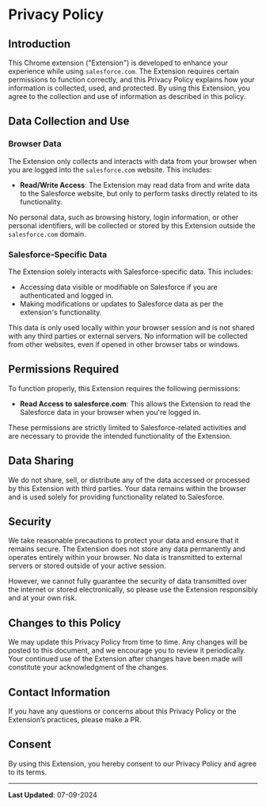 # Privacy Policy

## Introduction
This Chrome extension ("Extension") is developed to enhance your experience while using `salesforce.com`. The Extension requires certain permissions to function correctly, and this Privacy Policy explains how your information is collected, used, and protected. By using this Extension, you agree to the collection and use of information as described in this policy.

## Data Collection and Use

### Browser Data
The Extension only collects and interacts with data from your browser when you are logged into the `salesforce.com` website. This includes:

- **Read/Write Access**: The Extension may read data from and write data to the Salesforce website, but only to perform tasks directly related to its functionality.
  
No personal data, such as browsing history, login information, or other personal identifiers, will be collected or stored by this Extension outside the `salesforce.com` domain.

### Salesforce-Specific Data
The Extension solely interacts with Salesforce-specific data. This includes:

- Accessing data visible or modifiable on Salesforce if you are authenticated and logged in.
- Making modifications or updates to Salesforce data as per the extension's functionality.

This data is only used locally within your browser session and is not shared with any third parties or external servers. No information will be collected from other websites, even if opened in other browser tabs or windows.

## Permissions Required

To function properly, this Extension requires the following permissions:

- **Read Access to salesforce.com**: This allows the Extension to read the Salesforce data in your browser when you're logged in.
  
These permissions are strictly limited to Salesforce-related activities and are necessary to provide the intended functionality of the Extension.

## Data Sharing
We do not share, sell, or distribute any of the data accessed or processed by this Extension with third parties. Your data remains within the browser and is used solely for providing functionality related to Salesforce.

## Security
We take reasonable precautions to protect your data and ensure that it remains secure. The Extension does not store any data permanently and operates entirely within your browser. No data is transmitted to external servers or stored outside of your active session.

However, we cannot fully guarantee the security of data transmitted over the internet or stored electronically, so please use the Extension responsibly and at your own risk.

## Changes to this Policy
We may update this Privacy Policy from time to time. Any changes will be posted to this document, and we encourage you to review it periodically. Your continued use of the Extension after changes have been made will constitute your acknowledgment of the changes.

## Contact Information
If you have any questions or concerns about this Privacy Policy or the Extension’s practices, please make a PR.

## Consent
By using this Extension, you hereby consent to our Privacy Policy and agree to its terms.

---
**Last Updated**: 07-09-2024
